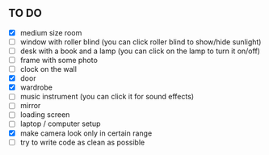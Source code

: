 ## TO DO

- [x] medium size room
- [ ] window with roller blind (you can click roller blind to show/hide sunlight)
- [ ] desk with a book and a lamp (you can click on the lamp to turn it on/off)
- [ ] frame with some photo
- [ ] clock on the wall
- [x] door
- [x] wardrobe
- [ ] music instrument (you can click it for sound effects)
- [ ] mirror
- [ ] loading screen
- [ ] laptop / computer setup
- [x] make camera look only in certain range
- [ ] try to write code as clean as possible
